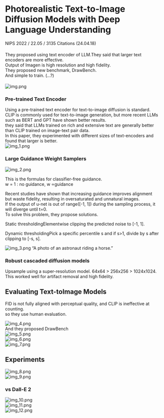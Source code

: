 Photorealistic Text-to-Image Diffusion Models with Deep Language Understanding
===
NIPS 2022 / 22.05 / 3135 Citations (24.04.18)
####
They proposed using text encoder of LLM.They said that larger text encoders are more effective.  
Output of Imagen is high resolution and high fidelity.                                             
They proposed new benchmark, DrawBench.                                                              
And simple to train. (…?)                                                                              
####
![img.png](img.png)
####
### Pre-trained Text Encoder

Using a pre-trained text encoder for text-to-image diffusion is standard.                                
CLIP is commonly used for text-to-image generation, but more recent LLMs such as BERT and GPT have shown better results.  
they said that LLMs trained on rich and extensive text are generally better than CLIP trained on image-text pair data.      
In this paper, they experimented with different sizes of text-encoders and found that larger is better.                       
![img_1.png](img_1.png)
###
### Large Guidance Weight Samplers
![img_2.png](img_2.png)

This is the formulas for classifier-free guidance.    
w = 1 : no guidance, w ∝guidance                        

Recent studies have shown that increasing guidance improves alignment but waste fidelity, resulting in oversaturated and unnatural images.                                        
If the output of u-net is out of range([-1, 1]) during the sampling process, it will diverge until t=0.  
To solve this problem, they propose solutions.  

Static thresholdingElementwise clipping the predicted noise to [-1, 1].  

Dynamic thresholdingPick a specific percentile s and if s>1, divide by s after clipping to [-s, s].  

![img_3.png](img_3.png)
“A photo of an astronaut riding a horse.”

### Robust cascaded diffusion models

Upsample using a super-resolution model. 64x64 > 256x256 > 1024x1024.  
This worked well for artifact removal and high fidelity.



## Evaluating Text-toImage Models

FID is not fully aligned with perceptual quality, and CLIP is ineffective at counting.  
so they use human evaluation.

![img_4.png](img_4.png)  
And they proposed DrawBench  
![img_5.png](img_5.png)   
![img_6.png](img_6.png)  
![img_7.png](img_7.png)
###
## Experiments
![img_8.png](img_8.png)  
![img_9.png](img_9.png)  
### vs Dall-E 2
![img_10.png](img_10.png)  
![img_11.png](img_11.png)  
![img_12.png](img_12.png)
    
